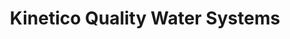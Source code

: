 ---
title: "Kinetico Quality Water Systems"
url: /henderson/kinetico-quality-water-systems/
shop: hardware
---